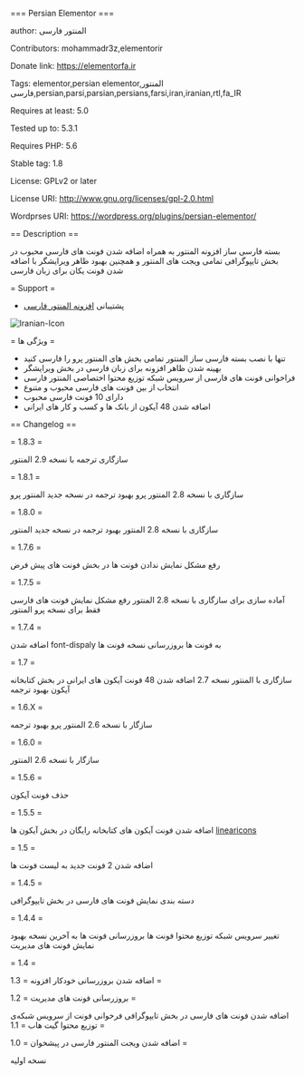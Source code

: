 === Persian Elementor ===


author: المنتور فارسی

Contributors: mohammadr3z,elementorir

Donate link: https://elementorfa.ir

Tags: elementor,persian elementor,المنتور فارسی,persian,parsi,parsian,persians,farsi,iran,iranian,rtl,fa_IR

Requires at least: 5.0

Tested up to: 5.3.1

Requires PHP: 5.6

Stable tag: 1.8

License: GPLv2 or later

License URI: http://www.gnu.org/licenses/gpl-2.0.html

Wordprses URI: https://wordpress.org/plugins/persian-elementor/

== Description ==

بسته فارسی ساز افزونه المنتور به همراه اضافه شدن فونت های فارسی محبوب در بخش تایپوگرافی تمامی ویجت های المنتور و همچنین بهبود ظاهر ویرایشگر با اضافه شدن فونت یکان برای زبان فارسی

= Support =

* پشتیبانی [افزونه المنتور فارسی](https://elementorfa.ir/)


![Iranian-Icon](https://user-images.githubusercontent.com/7595716/65666157-f3430180-e049-11e9-8f47-caec10886e32.png)


= ویژگی ها =
* تنها با نصب بسته فارسی ساز المنتور تمامی بخش های المنتور پرو را فارسی کنید
* بهینه شدن ظاهر افزونه برای زبان فارسی در بخش ویرایشگر
* فراخوانی فونت های فارسی از سرویس شبکه توزیع محتوا اختصاصی المنتور فارسی
* انتخاب از بین فونت های فارسی محبوب و متنوع
* دارای 10 فونت فارسی محبوب
* اضافه شدن 48 آیکون از بانک ها و کسب و کار های ایرانی

== Changelog ==

= 1.8.3 =

سازگاری ترجمه با نسخه 2.9 المنتور


= 1.8.1 =

سازگاری با نسخه 2.8 المنتور پرو
بهبود ترجمه در نسخه جدید المنتور پرو


= 1.8.0 =

سازگاری با نسخه 2.8 المنتور
بهبود ترجمه در نسخه جدید المنتور


= 1.7.6 =

رفع مشکل نمایش ندادن فونت ها در بخش فونت های پیش فرض

= 1.7.5 =

آماده سازی برای سازگاری با نسخه 2.8 المنتور
رفع مشکل نمایش فونت های فارسی فقط برای نسخه پرو المنتور

= 1.7.4 =

اضافه شدن font-dispaly به فونت ها
بروزرسانی نسخه فونت ها

= 1.7 =

سازگاری با المنتور نسخه 2.7
اضافه شدن 48 فونت آیکون های ایرانی در بخش کتابخانه آیکون
بهبود ترجمه

= 1.6.X =

سازگار با نسخه 2.6 المنتور پرو
بهبود ترجمه


= 1.6.0 =

سازگار با نسخه 2.6 المنتور


= 1.5.6 =

حذف فونت آیکون


= 1.5.5 =

اضافه شدن فونت آیکون های کتابخانه رایگان در بخش آیکون ها
[linearicons](https://linearicons.com/free)


= 1.5 =

اضافه شدن 2 فونت جدید به لیست فونت ها


= 1.4.5 =

دسته بندی نمایش فونت های فارسی در بخش تایپوگرافی

= 1.4.4 =

تغییر سرویس شبکه توزیع محتوا فونت ها
بروزرسانی فونت ها به آخرین نسخه
بهبود نمایش فونت های مدیریت


= 1.4 =

اضافه شدن بروزرسانی خودکار افزونه
= 1.3 =

بروزرسانی فونت های مدیریت
= 1.2 =

اضافه شدن فونت های فارسی در بخش تایپوگرافی
فرخوانی فونت از سرویس شبکه‌ی توزیع محتوا گیت هاب
= 1.1 =

اضافه شدن ویجت المنتور فارسی در پیشخوان
= 1.0 =

نسخه اولیه